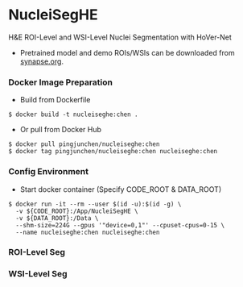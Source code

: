 # NucleiSegHE
H&E ROI-Level and WSI-Level Nuclei Segmentation with HoVer-Net

* Pretrained model and demo ROIs/WSIs can be downloaded from [synapse.org](https://www.synapse.org/#!Synapse:syn50544804).

### Docker Image Preparation
* Build from Dockerfile
```
$ docker build -t nucleiseghe:chen .
```
* Or pull from Docker Hub
```
$ docker pull pingjunchen/nucleiseghe:chen
$ docker tag pingjunchen/nucleiseghe:chen nucleiseghe:chen
```

### Config Environment 
* Start docker container (Specify CODE_ROOT & DATA_ROOT)
```
$ docker run -it --rm --user $(id -u):$(id -g) \
  -v ${CODE_ROOT}:/App/NucleiSegHE \
  -v ${DATA_ROOT}:/Data \
  --shm-size=224G --gpus '"device=0,1"' --cpuset-cpus=0-15 \
  --name nucleiseghe:chen nucleiseghe:chen
```


### ROI-Level Seg


### WSI-Level Seg